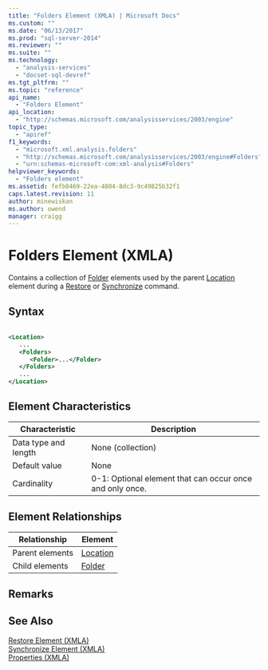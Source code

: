 ```yaml
---
title: "Folders Element (XMLA) | Microsoft Docs"
ms.custom: ""
ms.date: "06/13/2017"
ms.prod: "sql-server-2014"
ms.reviewer: ""
ms.suite: ""
ms.technology: 
  - "analysis-services"
  - "docset-sql-devref"
ms.tgt_pltfrm: ""
ms.topic: "reference"
api_name: 
  - "Folders Element"
api_location: 
  - "http://schemas.microsoft.com/analysisservices/2003/engine"
topic_type: 
  - "apiref"
f1_keywords: 
  - "microsoft.xml.analysis.folders"
  - "http://schemas.microsoft.com/analysisservices/2003/engine#Folders"
  - "urn:schemas-microsoft-com:xml-analysis#Folders"
helpviewer_keywords: 
  - "Folders element"
ms.assetid: fefb0469-22ea-4804-8dc3-9c49825b32f1
caps.latest.revision: 11
author: minewiskan
ms.author: owend
manager: craigg
---
```

# Folders Element (XMLA)
  Contains a collection of [Folder](folder-element-xmla.md) elements used by the parent [Location](location-element-xmla.md) element during a [Restore](../xml-elements-commands/restore-element-xmla.md) or [Synchronize](../xml-elements-commands/synchronize-element-xmla.md) command.  
  
## Syntax  
  
```xml  
  
<Location>  
   ...  
   <Folders>  
      <Folder>...</Folder>  
   </Folders>  
   ...  
</Location>  
```  
  
## Element Characteristics  
  
|Characteristic|Description|  
|--------------------|-----------------|  
|Data type and length|None (collection)|  
|Default value|None|  
|Cardinality|0-1: Optional element that can occur once and only once.|  
  
## Element Relationships  
  
|Relationship|Element|  
|------------------|-------------|  
|Parent elements|[Location](location-element-xmla.md)|  
|Child elements|[Folder](folder-element-xmla.md)|  
  
## Remarks  
  
## See Also  
 [Restore Element &#40;XMLA&#41;](../xml-elements-commands/restore-element-xmla.md)   
 [Synchronize Element &#40;XMLA&#41;](../xml-elements-commands/synchronize-element-xmla.md)   
 [Properties &#40;XMLA&#41;](xml-elements-properties.md)  
  
  
